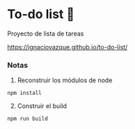 # To-do list :scroll:

Proyecto de lista de tareas  

https://ignaciovazque.github.io/to-do-list/

### Notas
1. Reconstruir los módulos de node
```
npm install
```

2. Construir el build

```
npm run build
```

